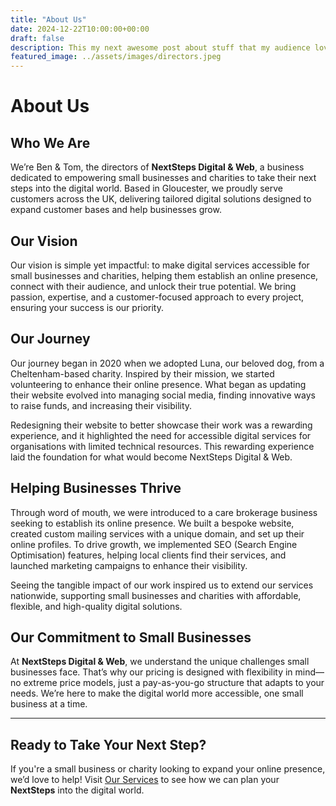 ```yaml
---
title: "About Us"
date: 2024-12-22T10:00:00+00:00
draft: false
description: This my next awesome post about stuff that my audience love to read.
featured_image: ../assets/images/directors.jpeg
---
```


# About Us

## Who We Are

We’re Ben & Tom, the directors of **NextSteps Digital & Web**, a business dedicated to empowering small businesses and charities to take their next steps into the digital world. Based in Gloucester, we proudly serve customers across the UK, delivering tailored digital solutions designed to expand customer bases and help businesses grow.

## Our Vision

Our vision is simple yet impactful: to make digital services accessible for small businesses and charities, helping them establish an online presence, connect with their audience, and unlock their true potential. We bring passion, expertise, and a customer-focused approach to every project, ensuring your success is our priority.

## Our Journey

Our journey began in 2020 when we adopted Luna, our beloved dog, from a Cheltenham-based charity. Inspired by their mission, we started volunteering to enhance their online presence. What began as updating their website evolved into managing social media, finding innovative ways to raise funds, and increasing their visibility. 

Redesigning their website to better showcase their work was a rewarding experience, and it highlighted the need for accessible digital services for organisations with limited technical resources. This rewarding experience laid the foundation for what would become NextSteps Digital & Web.

## Helping Businesses Thrive

Through word of mouth, we were introduced to a care brokerage business seeking to establish its online presence. We built a bespoke website, created custom mailing services with a unique domain, and set up their online profiles. To drive growth, we implemented SEO (Search Engine Optimisation) features, helping local clients find their services, and launched marketing campaigns to enhance their visibility. 

Seeing the tangible impact of our work inspired us to extend our services nationwide, supporting small businesses and charities with affordable, flexible, and high-quality digital solutions.

## Our Commitment to Small Businesses

At **NextSteps Digital & Web**, we understand the unique challenges small businesses face. That’s why our pricing is designed with flexibility in mind—no extreme price models, just a pay-as-you-go structure that adapts to your needs. We’re here to make the digital world more accessible, one small business at a time.

---

## Ready to Take Your Next Step?

If you're a small business or charity looking to expand your online presence, we’d love to help! Visit <a href="/services">Our Services</a> to see how we can plan your **NextSteps** into the digital world.
